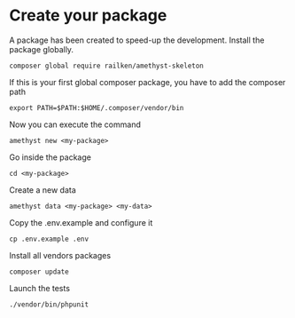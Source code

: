 # Create your package

A package has been created to speed-up the development. Install the package globally.

    composer global require railken/amethyst-skeleton
    
If this is your first global composer package, you have to add the composer path

    export PATH=$PATH:$HOME/.composer/vendor/bin
    
Now you can execute the command 

    amethyst new <my-package>

Go inside the package

    cd <my-package>
    
Create a new data

    amethyst data <my-package> <my-data>
    
Copy the .env.example and configure it

    cp .env.example .env
    
Install all vendors packages
    
    composer update
    
Launch the tests

    ./vendor/bin/phpunit

